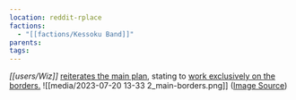 ```yaml
---
location: reddit-rplace
factions:
  - "[[factions/Kessoku Band]]"
parents: 
tags: 
---
```

*[[users/Wiz]]* [reiterates the main plan](https://discord.com/channels/1093664259273130084/1131230952119615600/1131579633855381544), stating to [work exclusively on the borders.](https://discord.com/channels/1093664259273130084/1131230952119615600/1131579691229261824)
![[media/2023-07-20 13-33 2_main-borders.png]]
([Image Source](https://discord.com/channels/1093664259273130084/1131230952119615600/1131579691229261824))
